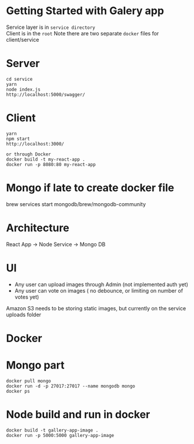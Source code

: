 # Getting Started with Galery app

Service layer is in ```service directory``` <br/>
Client is in the ```root```
Note there are two separate ```docker``` files for client/service

# Server

```shell
cd service
yarn
node index.js
http://localhost:5000/swagger/
```

# Client

```shell
yarn
npm start
http://localhost:3000/

or through Docker
docker build -t my-react-app .
docker run -p 8080:80 my-react-app
```

# Mongo if late to create docker file

brew services start mongodb/brew/mongodb-community

# Architecture

React App -> Node Service -> Mongo DB

# UI

- Any user can upload images through Admin (not implemented auth yet)
- Any user can vote on images ( no debounce, or limiting on number of votes yet)

Amazon S3 needs to be storing static images, but currently on the service uploads folder

# Docker

# Mongo part

```shell
docker pull mongo
docker run -d -p 27017:27017 --name mongodb mongo
docker ps
```
# Node build and run in docker

```shell
docker build -t gallery-app-image .
docker run -p 5000:5000 gallery-app-image
```